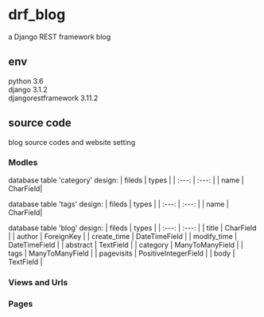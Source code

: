 # drf_blog  
a Django REST framework blog

## env
python 3.6  
django 3.1.2  
djangorestframework 3.11.2

## source code
blog source codes and website setting

### Modles
database table 'category' design: 
| fileds | types |
| :---: | :---: |
| name | CharField|

database table 'tags' design:
| fileds | types |
| :---: | :---: |
| name | CharField|

database table 'blog' design:
| fileds | types |
| :---: | :---: |
| title | CharField |
| author | ForeignKey |
| create_time | DateTimeField |
| modify_time | DateTimeField |
| abstract | TextField |
| category |  ManyToManyField |
| tags | ManyToManyField |
| pagevisits | PositiveIntegerField |
| body | TextField |
### Views and Urls
### Pages
